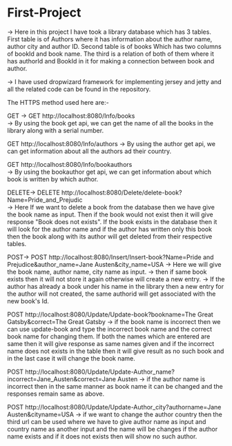 # First-Project
-> Here in this project I have took a library database which has 3 tables. First table is of Authors where it has information about the author name, author city and author ID. Second table is of books Which has two columns of bookId and book name. The third is a relation of both of them where it has authorId and BookId in it for making a connection between book and author.

-> I have used dropwizard framework for implementing jersey and jetty and all the related code can be found in the repository.



The HTTPS method used here are:-

GET ->
GET http://localhost:8080/Info/books           
-> By using the book get api, we can get the name of all the books in the library along with a serial number.

GET http://localhost:8080/Info/authors
-> By using the author get api, we can get information about all the authors ad their country.

GET http://localhost:8080/Info/bookauthors     
-> By using the bookauthor get api, we can get information about which book is written by which author.


DELETE->
DELETE http://localhost:8080/Delete/delete-book?Name=Pride_and_Prejudic   
-> Here If we want to delete a book from the database then we have give the book name as input. Then if the book would not exist then it will give response "Book does not exists". If the book exists in the database then it will look for the author name and if the author has written only this book then the book along with its author will get deleted from their respective tables.


POST->
POST http://localhost:8080/Insert/Insert-book?Name=Pride and Prejudice&author_name=Jane Austen&city_name=USA 
-> Here we will give the book name, author name, city name as input.
-> then if same book exists then it will not store it again otherwise will create a new entry.
-> If the author has already a book under his name in the library then a new entry for the author will not created, the same authorid will get associated with the new book's Id.


POST http://localhost:8080/Update/Update-book?bookname=The Great Gatsby&correct=The Great Gatsby
-> if the book name is incorrect then we can use update-book and type the incorrect book name and the correct book name for changing them. If both the names which are entered are same then it will give response as same names given and if the incorrect name does not exists in the table then it will give result as no such book and in the last case it will change the book name.


POST http://localhost:8080/Update/Update-Author_name?incorrect=Jane_Austen&correct=Jane Austen
->  if the author name is incorrect then in the same manner as book name it can be changed and the responses remain same as above.


POST http://localhost:8080/Update/Update-Author_city?authorname=Jane Austen&cityname=USA
-> if we want to change the author country then the third url can be used where we have to give author name as input and country name as another input and the name will be changes if the author name exists and if it does not exists then will show no such author.


